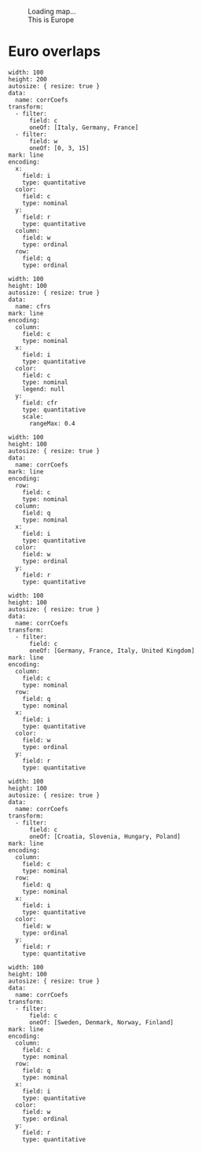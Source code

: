 
<figure id="EuroMapFig">
  <div id="EuroMap">Loading map...</div>
  <figcaption>
    This is Europe
  </figcaption>
</figure>

# Euro overlaps

```vly
width: 100
height: 200
autosize: { resize: true }
data:
  name: corrCoefs
transform:
  - filter:
      field: c
      oneOf: [Italy, Germany, France]
  - filter: 
      field: w
      oneOf: [0, 3, 15]
mark: line
encoding:
  x:
    field: i
    type: quantitative
  color:
    field: c
    type: nominal
  y:
    field: r
    type: quantitative
  column:
    field: w
    type: ordinal
  row:
    field: q
    type: ordinal
```

```vly
width: 100
height: 100
autosize: { resize: true }
data:
  name: cfrs
mark: line
encoding:
  column:
    field: c
    type: nominal
  x:
    field: i
    type: quantitative
  color:
    field: c
    type: nominal
    legend: null
  y:
    field: cfr
    type: quantitative
    scale:
      rangeMax: 0.4
```

```vly
width: 100
height: 100
autosize: { resize: true }
data:
  name: corrCoefs
mark: line
encoding:
  row:
    field: c 
    type: nominal
  column:
    field: q
    type: nominal
  x:
    field: i
    type: quantitative
  color:
    field: w
    type: ordinal
  y:
    field: r
    type: quantitative
```

```vly
width: 100
height: 100
autosize: { resize: true }
data:
  name: corrCoefs
transform:
  - filter:
      field: c
      oneOf: [Germany, France, Italy, United Kingdom]
mark: line
encoding:
  column:
    field: c 
    type: nominal
  row:
    field: q
    type: nominal
  x:
    field: i
    type: quantitative
  color:
    field: w
    type: ordinal
  y:
    field: r
    type: quantitative
```

```vly
width: 100
height: 100
autosize: { resize: true }
data:
  name: corrCoefs
transform:
  - filter:
      field: c
      oneOf: [Croatia, Slovenia, Hungary, Poland]
mark: line
encoding:
  column:
    field: c 
    type: nominal
  row:
    field: q
    type: nominal
  x:
    field: i
    type: quantitative
  color:
    field: w
    type: ordinal
  y:
    field: r
    type: quantitative
```

```vly
width: 100
height: 100
autosize: { resize: true }
data:
  name: corrCoefs
transform:
  - filter:
      field: c
      oneOf: [Sweden, Denmark, Norway, Finland]
mark: line
encoding:
  column:
    field: c 
    type: nominal
  row:
    field: q
    type: nominal
  x:
    field: i
    type: quantitative
  color:
    field: w
    type: ordinal
  y:
    field: r
    type: quantitative
```
<div class="schart" data-territory="Italy" data-offset="4" data-dmax="660"></div>
<div class="schart" data-territory="Spain" data-offset="6" data-dmax="1200"></div>
<div class="schart" data-territory="France" data-offset="7" data-dmax="1750"></div>
<div class="schart" data-territory="Belgium" data-offset="5" data-dmax="225"></div>
<div class="schart" data-territory="Germany" data-offset="13" data-dmax="195"></div>
<div class="schart" data-territory="United Kingdom" data-offset="4" data-dmax="810"></div>
<div class="schart" data-territory="Czechia" data-offset="10" data-dmax="46"></div>
<div class="schart" data-territory="Lithuania" data-offset="7" data-dmax="1.25"></div>
<div class="schart" data-territory="Latvia" data-offset="22" data-dmax="0.57"></div>
<div class="schart" data-territory="Estonia" data-offset="12" data-dmax="1.6"></div>
<div class="schart" data-territory="Slovakia" data-offset="12" data-dmax="3"></div>
<div class="schart" data-territory="Finland" data-offset="12" data-dmax="7.5"></div>
<div class="schart" data-territory="Norway" data-offset="15" data-dmax="6"></div>
<div class="schart" data-territory="Denmark" data-offset="5" data-dmax="16.5"></div>
<div class="schart" data-territory="Netherlands" data-offset="4" data-dmax="150"></div>
<div class="schart" data-territory="Greece" data-offset="6" data-dmax="15"></div>
<div class="schart" data-territory="Sweden" data-offset="6" data-dmax="160"></div>
<div class="schart" data-territory="Slovenia" data-offset="14" data-dmax="5.3"></div>
<div class="schart" data-territory="Hungary" data-offset="6" data-dmax="90"></div>
<div class="schart" data-territory="Austria" data-offset="12" data-dmax="20"></div>
<div class="schart" data-territory="Romania" data-offset="7" data-dmax="87"></div>
<div class="schart" data-territory="Portugal" data-offset="6" data-dmax="29"></div>
<div class="schart" data-territory="Poland" data-offset="8" data-dmax="42"></div>
<div class="schart" data-territory="Bulgaria" data-offset="7" data-dmax="13.5"></div>
<div class="schart" data-territory="Croatia" data-offset="17" data-dmax="10"></div>
